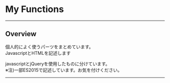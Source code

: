 # My Functions

---

## Overview

個人的によく使うパーツをまとめています。    
JavascriptとHTMLを記述します
  
javascriptとjQueryを使用したものに分けています。  
※注)一部ES2015で記述しています。お気を付けください。  
  
---